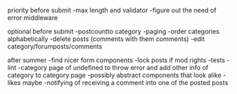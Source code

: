 priority before submit
-max length and validator
-figure out the need of error middleware

optional before submit
-postcountto category
-paging
-order categories alphabetically
-delete posts (comments with them comments)
-edit category/forumposts/comments

after summer
-find nicer form components
-lock posts if mod rights
-tests
-lint
-category page of undefined to throw error and add other info of category to category page
-possibly abstract components that look alike
-likes maybe
-notifying of receiving a comment into one of the posted posts
